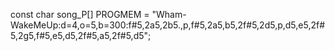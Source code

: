 const char song_P[] PROGMEM = "Wham-WakeMeUp:d=4,o=5,b=300:f#5,2a5,2b5.,p,f#5,2a5,b5,2f#5,2d5,p,d5,e5,2f#5,2g5,f#5,e5,d5,2f#5,a5,2f#5,d5";
